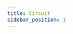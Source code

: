 ```yaml
---
title: Circuit
sidebar_position: 1
---
```


<!-- How and what circuits can express? How the controller interacts with the agents based on signals from a circuit. -->
<!-- Section: How to express a circuit -->
<!-- Sub-section Component -->
<!-- Sub-section Signal -->
<!-- Section: Runtime: how the circuit executes circuit per tick, handles loops. Cover how the circuit executes circuit per tick, loops -->
